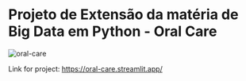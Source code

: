 # Projeto de Extensão da matéria de Big Data em Python - Oral Care

![oral-care](https://github.com/devnycolas/oral-care-project/assets/143043571/bbdd47f4-e67c-4c1a-b05d-067e9a19a2d7)

Link for project: https://oral-care.streamlit.app/
